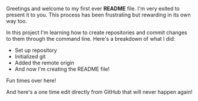 Greetings and welcome to my first ever **README** file. I'm very exited to present it to you. This process has been frustrating but rewarding in its own way too.

In this project I'm learning how to create repositories and commit changes to them through the command line. Here's a breakdown of what I did:
* Set up repository
* Initialized git
* Added the remote origin
* And now I'm creating the README file!

Fun times over here!

And here's a one time edit directly from GitHub that will never happen again!
